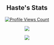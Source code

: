 
<h2 align="center">Haste's Stats</h2>
<a href="https://github.com/Haste1337">
  <p align="center">
    <img src="https://komarev.com/ghpvc/?username=Haste1337" alt="Profile Views Count">
  </p>
</a>

<p align="center">
  <img src="https://github-readme-stats.vercel.app/api/?username=Haste1337&title_color=4F8CC9&text_color=9f9f9f&show_icons=true&bg_color=00000000&hide_border=true&icon_color=4F8CC9&hide_title=true&count_private=true" />
</p>

<p align="center">
  <img src="https://discord.c99.nl/widget/theme-2/388676447977603075.png" />
</p>
